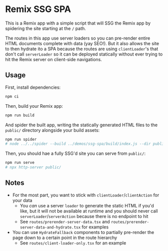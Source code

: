 # Remix SSG SPA

This is a Remix app with a simple script that will SSG the Remix app by spidering the site starting at the `/` path.

The routes in this app use server loaders so you can pre-render entire HTML documents complete with data (yay SEO!). But it also allows the site to then hydrate ito a SPA because the routes are using `clientLoader`'s that don't call `serverLoader` so it can be deployed statically without ever trying to hit the Remix server on client-side navigations.

## Usage

First, install dependencies:

```sh
npm ci
```

Then, build your Remix app:

```sh
npm run build
```

And spider the built app, writing the statically generated HTML files to the `public/` directory alongside your build assets:

```sh
npm run spider
# node ../../spider --build ../demos/ssg-spa/build/index.js --dir public
```

Then, you should hae a fully SSG'd site you can serve from `public/`:

```sh
npm run serve
# npx http-server public/
```

## Notes

- For the most part, you want to stick with `clientLoader`/`clientAction` for your data
  - You _can_ use a server `loader` to generate the static HTML if you'd like, but it will not be available at runtime and you should never call `serverLoader`/`serverAction` because there is no endpoint to hit
  - See `routes/prerender-server-data.tsx` and `routes/prerender-server-data-and-hydrate.tsx` for examples
- You can use `HydrateFallback` components to partially pre-render the page down to a certain point in the route hierarchy
  - See `routes/client-loader-only.tsx` for an example
